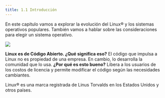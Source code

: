 ```yaml
---
title: 1.1 Introducción
---
```


En este capítulo vamos a explorar la evolución del Linux® y los sistemas operativos populares. También vamos a hablar sobre las consideraciones para elegir un sistema operativo.

![](https://ndg-content-dev.s3.amazonaws.com/media/images/2-LPI-Graphics.png)

**Linux es de Código Abierto. ¿Qué significa eso?** El código que impulsa a Linux no es propiedad de una empresa. En cambio, lo desarrolla la comunidad que lo usa. **¿Por qué es esto bueno?** Libera a los usuarios de los costos de licencia y permite modificar el código según las necesidades cambiantes.

Linux® es una marca registrada de Linus Torvalds en los Estados Unidos y otros países.
